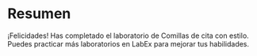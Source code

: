 # Resumen

¡Felicidades! Has completado el laboratorio de Comillas de cita con estilo. Puedes practicar más laboratorios en LabEx para mejorar tus habilidades.
